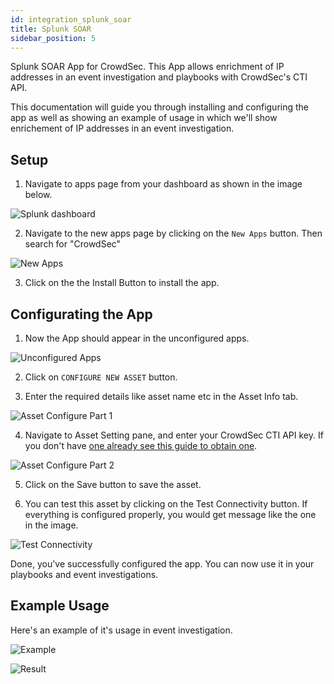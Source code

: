 ```yaml
---
id: integration_splunk_soar
title: Splunk SOAR
sidebar_position: 5
---
```


Splunk SOAR App for CrowdSec. This App allows enrichment of IP addresses in an event investigation and playbooks with CrowdSec's CTI API.

This documentation will guide you through installing and configuring the app as well as showing an example of usage in which we'll show enrichement of IP addresses in an event investigation.

## Setup

1. Navigate to apps page from  your dashboard as shown in the image below.

![Splunk dashboard](/img/splunk_soar/app_dashboard.png)

2. Navigate to the new apps page by clicking on the `New Apps` button. Then search for "CrowdSec"

![New Apps](/img/splunk_soar/search_in_new_apps.png)

3. Click on the the Install Button to install the app.

## Configurating the App

1. Now the App should appear in the unconfigured apps.

![Unconfigured Apps](/img/splunk_soar/unconfigured.png)

2. Click on `CONFIGURE NEW ASSET` button.

3. Enter the required details like asset name etc in the Asset Info tab.

![Asset Configure Part 1](/img/splunk_soar/configure_asset.png)

4. Navigate to Asset Setting pane, and enter your CrowdSec CTI API key. If you don't have [one already see this guide to obtain one](/cti_api/getting_started.mdx).

![Asset Configure Part 2](/img/splunk_soar/configure_asset_pt2.png)

5. Click on the Save button to save the asset.

6. You can test this asset by clicking on the Test Connectivity button. If everything is configured properly, you would get message like the one in the image. 

![Test Connectivity](/img/splunk_soar/test_connect.png)

Done, you've successfully configured the app. You can now use it in your playbooks and event investigations.

## Example Usage

Here's an example of it's usage in event investigation.

![Example](/img/splunk_soar/lookup_for_ip_in_event.png)

![Result](/img/splunk_soar/lookup_result.png)


